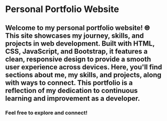 # Personal Portfolio Website

## Welcome to my personal portfolio website! 🌐 This site showcases my journey, skills, and projects in web development. Built with HTML, CSS, JavaScript, and Bootstrap, it features a clean, responsive design to provide a smooth user experience across devices. Here, you'll find sections about me, my skills, and projects, along with ways to connect. This portfolio is a reflection of my dedication to continuous learning and improvement as a developer.

### Feel free to explore and connect!
